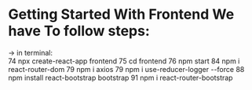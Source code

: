 # Getting Started With Frontend We have To follow steps:

-> in terminal:
<br/>
74 npx create-react-app frontend
75 cd frontend
76 npm start
84 npm i react-router-dom
79 npm i axios
79 npm i use-reducer-logger --force
88 npm install react-bootstrap bootstrap
91 npm i react-router-bootstrap
